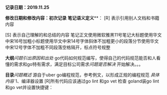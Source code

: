 **记录日期：2019.11.25**

**修改日期和修改内容：初次记录**
**笔记语义定义****：
[R] 表示引用别人文档和书籍内容

[S] 表示自己理解的和总结的内容
笔记正文使用微软雅黑11号笔记大标题使用华文中宋16号加粗小标题使用华文中宋14号字体斜体不加粗更小的段落分节使用华文中宋12号字体不加粗不同段落空格隔开，标点符号规整

**大纲***问题引出原因和出处*       go代码如何规范编写，使得自己的代码规范能否和人看懂的需求和go特有需求，满足目标公司需求*问题是否解决*        开始解决。。。

**目录***问题概述*        源自于uber go编程规范，参考例文，以形成正规的编程规范
*具体内容*     1、编译器设置       [R]所有代码应该通过go lint 和go vet 检查          goland装go lint 和go vet并设置快捷键：         